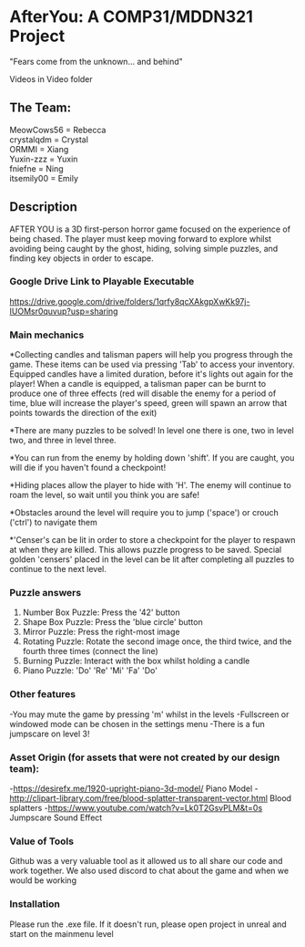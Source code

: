 # AfterYou: A COMP31/MDDN321 Project
"Fears come from the unknown... and behind"

Videos in Video folder

## The Team:
MeowCows56 = Rebecca <br />
crystalqdm = Crystal <br />
ORMMI = Xiang <br />
Yuxin-zzz = Yuxin <br />
fniefne = Ning <br />
itsemily00 = Emily <br />

## Description
AFTER YOU is a 3D first-person horror game focused on the experience of being chased. The player must keep moving forward to explore whilst avoiding being caught by the ghost, hiding, solving simple puzzles, and finding key objects in order to escape. 

### Google Drive Link to Playable Executable
https://drive.google.com/drive/folders/1qrfy8qcXAkgpXwKk97j-IUOMsr0quvup?usp=sharing


### Main mechanics
*Collecting candles and talisman papers will help you progress through the game. These items can be used via pressing 'Tab' to access your inventory. Equipped candles have a limited duration, before it's lights out again for the player! When a candle is equipped, a talisman paper can be burnt to produce one of three effects (red will disable the enemy for a period of time, blue will increase the player's speed, green will spawn an arrow that points towards the direction of the exit)

*There are many puzzles to be solved! In level one there is one, two in level two, and three in level three.

*You can run from the enemy by holding down 'shift'. If you are caught, you will die if you haven't found a checkpoint!

*Hiding places allow the player to hide with 'H'. The enemy will continue to roam the level, so wait until you think you are safe!

*Obstacles around the level will require you to jump ('space') or crouch ('ctrl') to navigate them

*'Censer's can be lit in order to store a checkpoint for the player to respawn at when they are killed. This allows puzzle progress to be saved. Special golden 'censers' placed in the level can be lit after completing all puzzles to continue to the next level. 

### Puzzle answers
1. Number Box Puzzle: Press the '42' button
2. Shape Box Puzzle: Press the 'blue circle' button
3. Mirror Puzzle: Press the right-most image
4. Rotating Puzzle: Rotate the second image once, the third twice, and the fourth three times (connect the line)
5. Burning Puzzle: Interact with the box whilst holding a candle
6. Piano Puzzle: 'Do' 'Re' 'Mi' 'Fa' 'Do'


### Other features
-You may mute the game by pressing 'm' whilst in the levels
-Fullscreen or windowed mode can be chosen in the settings menu
-There is a fun jumpscare on level 3!

### Asset Origin (for assets that were not created by our design team):
-https://desirefx.me/1920-upright-piano-3d-model/ Piano Model
-http://clipart-library.com/free/blood-splatter-transparent-vector.html Blood splatters
-https://www.youtube.com/watch?v=Lk0T2GsvPLM&t=0s Jumpscare Sound Effect

### Value of Tools
Github was a very valuable tool as it allowed us to all share our code and work together. We also used discord to chat about the game and when we would be working 

### Installation
Please run the .exe file. If it doesn't run, please open project in unreal and start on the mainmenu level


